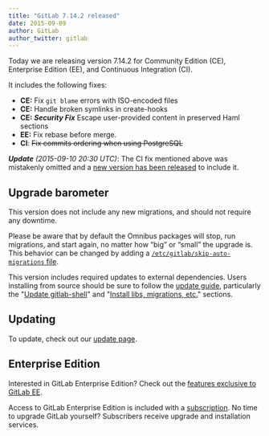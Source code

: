 ```yaml
---
title: "GitLab 7.14.2 released"
date: 2015-09-09
author: GitLab
author_twitter: gitlab
---
```


Today we are releasing version 7.14.2 for Community Edition (CE), Enterprise
Edition (EE), and Continuous Integration (CI).

It includes the following fixes:

- **CE:** Fix `git blame` errors with ISO-encoded files
- **CE:** Handle broken symlinks in create-hooks
- **CE:** ***Security Fix*** Escape user-provided content in preserved Haml
  sections
- **EE:** Fix rebase before merge.
- **CI**: ~~Fix commits ordering when using PostgreSQL~~

***Update*** *(2015-09-10 20:30 UTC)*: The CI fix mentioned above was mistakenly
omitted and a [new version has been released](/2015/09/10/gitlab-7-dot-14-dot-3-released/)
to include it.

<!-- more -->

## Upgrade barometer

This version does not include any new migrations, and should not require any
downtime.

Please be aware that by default the Omnibus packages will stop, run migrations,
and start again, no matter how “big” or “small” the upgrade is. This behavior
can be changed by adding a [`/etc/gitlab/skip-auto-migrations`
file](http://doc.gitlab.com/omnibus/update/README.html).

This version includes required updates to external dependencies. Users
installing from source should be sure to follow the [update guide], particularly
the "[Update gitlab-shell]" and "[Install libs, migrations, etc.]" sections.

## Updating

To update, check out our [update page](https://about.gitlab.com/update).

## Enterprise Edition

Interested in GitLab Enterprise Edition?
Check out the [features exclusive to GitLab EE](https://about.gitlab.com/features/#enterprise).

Access to GitLab Enterprise Edition is included with a [subscription](/products).
No time to upgrade GitLab yourself?
Subscribers receive upgrade and installation services.

[update guide]: https://gitlab.com/gitlab-org/gitlab-ce/blob/7-14-stable/doc/update/7.13-to-7.14.md
[Update gitlab-shell]: https://gitlab.com/gitlab-org/gitlab-ce/blob/7-14-stable/doc/update/7.13-to-7.14.md#4-update-gitlab-shell
[Install libs, migrations, etc.]: https://gitlab.com/gitlab-org/gitlab-ce/blob/7-14-stable/doc/update/7.13-to-7.14.md#5-install-libs-migrations-etc
